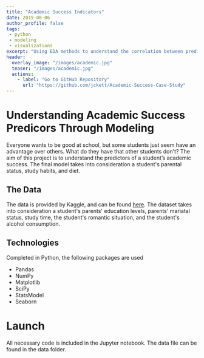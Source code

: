```yaml
---
title: "Academic Success Indicators"
date: 2019-08-06
author_profile: false
tags: 
 - python
 - modeling
 - visualizations
excerpt: "Using EDA methods to understand the correlation between predictors and a student's academic success."
header:
  overlay_image: "/images/academic.jpg"
  teaser: "/images/academic.jpg"
  actions:
    - label: "Go to GitHub Repository"
      url: "https://github.com/jckett/Academic-Success-Case-Study"
---
```


# Understanding Academic Success Predicors Through Modeling

Everyone wants to be good at school, but some students just seem have an advantage over others. What do they have that other students don't? The aim of this project is to understand the predictors of a student’s academic success. The final model takes into consideration a student's parental status, study habits, and diet. 

## The Data

The data is provided by Kaggle, and can be found [here](https://www.kaggle.com/uciml/student-alcohol-consumption). The dataset takes into consideration a student's parents' education levels, parents' mariatal status, study time, the student's romantic situation, and the student's alcohol consumption. 

## Technologies

Completed in Python, the following packages are used
 - Pandas
 - NumPy
 - Matplotlib
 - SciPy
 - StatsModel
 - Seaborn
 
# Launch

All necessary code is included in the Jupyter notebook. The data file can be found in the data folder. 
